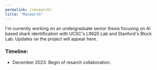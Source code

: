 ```yaml
---
permalink: /research/
title: "Research"
---
```


I'm currently working on an undergraduate senior thesis focusing on AI based shark identification with UCSC's LINQS Lab and Stanford's Block Lab. Updates on the project will appear here.

### Timeline:
- December 2023: Begin of resarch collaboration.